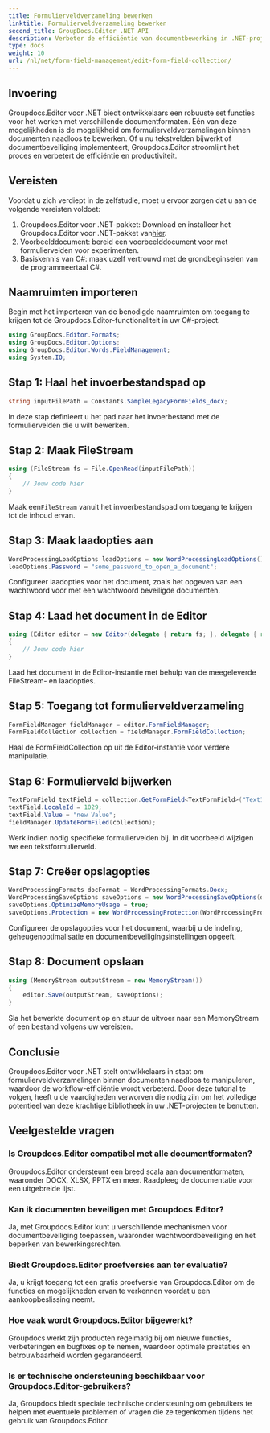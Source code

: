 ```yaml
---
title: Formulierveldverzameling bewerken
linktitle: Formulierveldverzameling bewerken
second_title: GroupDocs.Editor .NET API
description: Verbeter de efficiëntie van documentbewerking in .NET-projecten met Groupdocs.Editor. Wijzig formulierveldverzamelingen naadloos.
type: docs
weight: 10
url: /nl/net/form-field-management/edit-form-field-collection/
---
```

## Invoering
Groupdocs.Editor voor .NET biedt ontwikkelaars een robuuste set functies voor het werken met verschillende documentformaten. Eén van deze mogelijkheden is de mogelijkheid om formulierveldverzamelingen binnen documenten naadloos te bewerken. Of u nu tekstvelden bijwerkt of documentbeveiliging implementeert, Groupdocs.Editor stroomlijnt het proces en verbetert de efficiëntie en productiviteit.
## Vereisten
Voordat u zich verdiept in de zelfstudie, moet u ervoor zorgen dat u aan de volgende vereisten voldoet:
1.  Groupdocs.Editor voor .NET-pakket: Download en installeer het Groupdocs.Editor voor .NET-pakket van[hier](https://releases.groupdocs.com/editor/net/).
2. Voorbeelddocument: bereid een voorbeelddocument voor met formuliervelden voor experimenten.
3. Basiskennis van C#: maak uzelf vertrouwd met de grondbeginselen van de programmeertaal C#.

## Naamruimten importeren
Begin met het importeren van de benodigde naamruimten om toegang te krijgen tot de Groupdocs.Editor-functionaliteit in uw C#-project.
```csharp
using GroupDocs.Editor.Formats;
using GroupDocs.Editor.Options;
using GroupDocs.Editor.Words.FieldManagement;
using System.IO;
```
## Stap 1: Haal het invoerbestandspad op
```csharp
string inputFilePath = Constants.SampleLegacyFormFields_docx;
```
In deze stap definieert u het pad naar het invoerbestand met de formuliervelden die u wilt bewerken.
## Stap 2: Maak FileStream
```csharp
using (FileStream fs = File.OpenRead(inputFilePath))
{
    // Jouw code hier
}
```
 Maak een`FileStream` vanuit het invoerbestandspad om toegang te krijgen tot de inhoud ervan.
## Stap 3: Maak laadopties aan
```csharp
WordProcessingLoadOptions loadOptions = new WordProcessingLoadOptions();
loadOptions.Password = "some_password_to_open_a_document";
```
Configureer laadopties voor het document, zoals het opgeven van een wachtwoord voor met een wachtwoord beveiligde documenten.
## Stap 4: Laad het document in de Editor
```csharp
using (Editor editor = new Editor(delegate { return fs; }, delegate { return loadOptions; }))
{
    // Jouw code hier
}
```
Laad het document in de Editor-instantie met behulp van de meegeleverde FileStream- en laadopties.
## Stap 5: Toegang tot formulierveldverzameling
```csharp
FormFieldManager fieldManager = editor.FormFieldManager;
FormFieldCollection collection = fieldManager.FormFieldCollection;
```
Haal de FormFieldCollection op uit de Editor-instantie voor verdere manipulatie.
## Stap 6: Formulierveld bijwerken
```csharp
TextFormField textField = collection.GetFormField<TextFormField>("Text1");
textField.LocaleId = 1029;
textField.Value = "new Value";
fieldManager.UpdateFormFiled(collection);
```
Werk indien nodig specifieke formuliervelden bij. In dit voorbeeld wijzigen we een tekstformulierveld.
## Stap 7: Creëer opslagopties
```csharp
WordProcessingFormats docFormat = WordProcessingFormats.Docx;
WordProcessingSaveOptions saveOptions = new WordProcessingSaveOptions(docFormat);
saveOptions.OptimizeMemoryUsage = true;
saveOptions.Protection = new WordProcessingProtection(WordProcessingProtectionType.AllowOnlyFormFields, "write_password");
```
Configureer de opslagopties voor het document, waarbij u de indeling, geheugenoptimalisatie en documentbeveiligingsinstellingen opgeeft.
## Stap 8: Document opslaan
```csharp
using (MemoryStream outputStream = new MemoryStream())
{
    editor.Save(outputStream, saveOptions);
}
```
Sla het bewerkte document op en stuur de uitvoer naar een MemoryStream of een bestand volgens uw vereisten.

## Conclusie
Groupdocs.Editor voor .NET stelt ontwikkelaars in staat om formulierveldverzamelingen binnen documenten naadloos te manipuleren, waardoor de workflow-efficiëntie wordt verbeterd. Door deze tutorial te volgen, heeft u de vaardigheden verworven die nodig zijn om het volledige potentieel van deze krachtige bibliotheek in uw .NET-projecten te benutten.

## Veelgestelde vragen
### Is Groupdocs.Editor compatibel met alle documentformaten?
Groupdocs.Editor ondersteunt een breed scala aan documentformaten, waaronder DOCX, XLSX, PPTX en meer. Raadpleeg de documentatie voor een uitgebreide lijst.
### Kan ik documenten beveiligen met Groupdocs.Editor?
Ja, met Groupdocs.Editor kunt u verschillende mechanismen voor documentbeveiliging toepassen, waaronder wachtwoordbeveiliging en het beperken van bewerkingsrechten.
### Biedt Groupdocs.Editor proefversies aan ter evaluatie?
Ja, u krijgt toegang tot een gratis proefversie van Groupdocs.Editor om de functies en mogelijkheden ervan te verkennen voordat u een aankoopbeslissing neemt.
### Hoe vaak wordt Groupdocs.Editor bijgewerkt?
Groupdocs werkt zijn producten regelmatig bij om nieuwe functies, verbeteringen en bugfixes op te nemen, waardoor optimale prestaties en betrouwbaarheid worden gegarandeerd.
### Is er technische ondersteuning beschikbaar voor Groupdocs.Editor-gebruikers?
Ja, Groupdocs biedt speciale technische ondersteuning om gebruikers te helpen met eventuele problemen of vragen die ze tegenkomen tijdens het gebruik van Groupdocs.Editor.